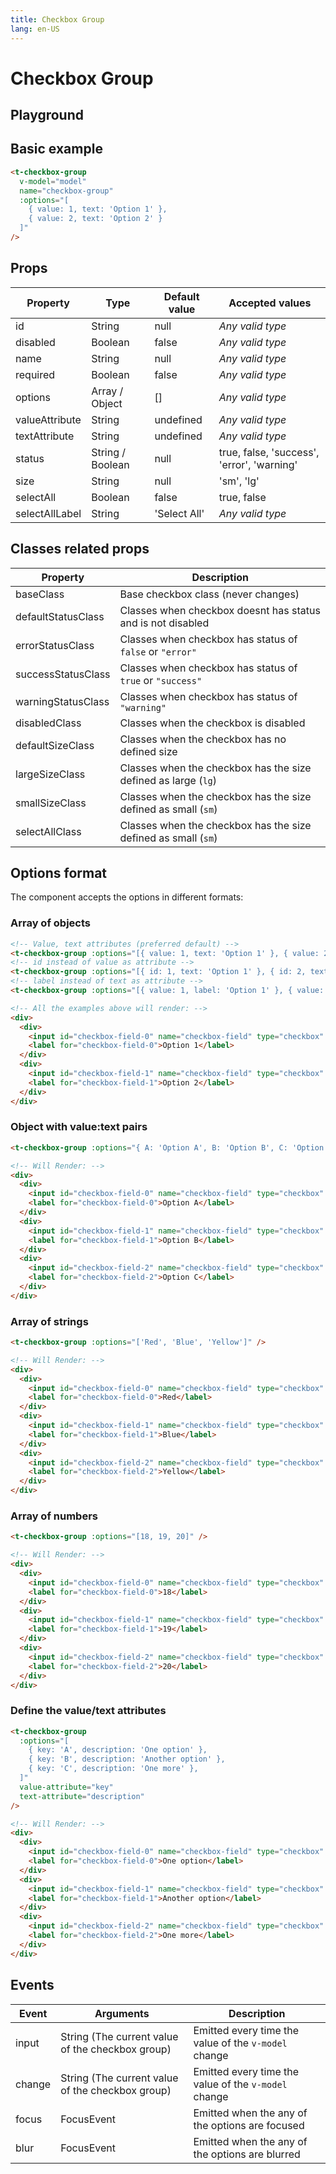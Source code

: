 ```yaml
---
title: Checkbox Group
lang: en-US
---
```


# Checkbox Group

## Playground

<checkbox-group-field />

## Basic example

```html
<t-checkbox-group
  v-model="model"
  name="checkbox-group"
  :options="[
    { value: 1, text: 'Option 1' },
    { value: 2, text: 'Option 2' }
  ]"
/>
```

## Props

| Property    | Type        | Default value | Accepted values |
|---      |---        |---      |---      |
| id      | String      | null      | _Any valid type_ |
| disabled    | Boolean     | false     | _Any valid type_ |
| name      | String      | null      | _Any valid type_ |
| required    | Boolean     | false     | _Any valid type_ |
| options   | Array / Object  | []      | _Any valid type_ |
| valueAttribute   | String  | undefined      | _Any valid type_ |
| textAttribute   | String  | undefined      | _Any valid type_ |
| status        | String / Boolean  | null        | true, false, 'success', 'error', 'warning' |
| size        | String          | null        | 'sm', 'lg' |
| selectAll | Boolean          | false        | true, false |
| selectAllLabel | String          | 'Select All'        | _Any valid type_ |

## Classes related props

| Property        | Description                                                         |
|---                    |---                                                            |
| baseClass             | Base checkbox class (never changes)                      |
| defaultStatusClass    | Classes when checkbox doesnt has status and is not disabled |
| errorStatusClass      | Classes when checkbox has status of `false` or `"error"`    |
| successStatusClass    | Classes when checkbox has status of `true` or `"success"`   |
| warningStatusClass    | Classes when checkbox has status of `"warning"`                 |
| disabledClass         | Classes when the checkbox is disabled                       |
| defaultSizeClass      | Classes when the checkbox has no defined size               |
| largeSizeClass        | Classes when the checkbox has the size defined as large (`lg`)  |
| smallSizeClass        | Classes when the checkbox has the size defined as small (`sm`)  |
| selectAllClass        | Classes when the checkbox has the size defined as small (`sm`)  |

## Options format

The component accepts the options in different formats:

### Array of objects

```html
<!-- Value, text attributes (preferred default) -->
<t-checkbox-group :options="[{ value: 1, text: 'Option 1' }, { value: 2, text: 'Option 2' }]" />
<!-- id instead of value as attribute -->
<t-checkbox-group :options="[{ id: 1, text: 'Option 1' }, { id: 2, text: 'Option 2' }]" />
<!-- label instead of text as attribute -->
<t-checkbox-group :options="[{ value: 1, label: 'Option 1' }, { value: 2, label: 'Option 2' }]" />

<!-- All the examples above will render: -->
<div>
  <div>
    <input id="checkbox-field-0" name="checkbox-field" type="checkbox" value="1">
    <label for="checkbox-field-0">Option 1</label>
  </div>
  <div>
    <input id="checkbox-field-1" name="checkbox-field" type="checkbox" value="2">
    <label for="checkbox-field-1">Option 2</label>
  </div>
</div>
```

### Object with value:text pairs
```html
<t-checkbox-group :options="{ A: 'Option A', B: 'Option B', C: 'Option C' }" />

<!-- Will Render: -->
<div>
  <div>
    <input id="checkbox-field-0" name="checkbox-field" type="checkbox" value="A">
    <label for="checkbox-field-0">Option A</label>
  </div>
  <div>
    <input id="checkbox-field-1" name="checkbox-field" type="checkbox" value="B">
    <label for="checkbox-field-1">Option B</label>
  </div>
  <div>
    <input id="checkbox-field-2" name="checkbox-field" type="checkbox" value="C">
    <label for="checkbox-field-2">Option C</label>
  </div>
</div>
```

### Array of strings
```html
<t-checkbox-group :options="['Red', 'Blue', 'Yellow']" />

<!-- Will Render: -->
<div>
  <div>
    <input id="checkbox-field-0" name="checkbox-field" type="checkbox" value="Red">
    <label for="checkbox-field-0">Red</label>
  </div>
  <div>
    <input id="checkbox-field-1" name="checkbox-field" type="checkbox" value="Blue">
    <label for="checkbox-field-1">Blue</label>
  </div>
  <div>
    <input id="checkbox-field-2" name="checkbox-field" type="checkbox" value="Yellow">
    <label for="checkbox-field-2">Yellow</label>
  </div>
</div>
```
### Array of numbers
```html
<t-checkbox-group :options="[18, 19, 20]" />

<!-- Will Render: -->
<div>
  <div>
    <input id="checkbox-field-0" name="checkbox-field" type="checkbox" value="18">
    <label for="checkbox-field-0">18</label>
  </div>
  <div>
    <input id="checkbox-field-1" name="checkbox-field" type="checkbox" value="19">
    <label for="checkbox-field-1">19</label>
  </div>
  <div>
    <input id="checkbox-field-2" name="checkbox-field" type="checkbox" value="20">
    <label for="checkbox-field-2">20</label>
  </div>
</div>
```

### Define the value/text attributes
```html
<t-checkbox-group
  :options="[
    { key: 'A', description: 'One option' },
    { key: 'B', description: 'Another option' },
    { key: 'C', description: 'One more' },
  ]"
  value-attribute="key"
  text-attribute="description"
/>

<!-- Will Render: -->
<div>
  <div>
    <input id="checkbox-field-0" name="checkbox-field" type="checkbox" value="A">
    <label for="checkbox-field-0">One option</label>
  </div>
  <div>
    <input id="checkbox-field-1" name="checkbox-field" type="checkbox" value="B">
    <label for="checkbox-field-1">Another option</label>
  </div>
  <div>
    <input id="checkbox-field-2" name="checkbox-field" type="checkbox" value="C">
    <label for="checkbox-field-2">One more</label>
  </div>
</div>
```

## Events

| Event   | Arguments                   | Description   |
|---    |---                      |---      |
| input   | String (The current value of the checkbox group)  | Emitted every time the value of the `v-model` change |
| change  | String (The current value of the checkbox group)  | Emitted every time the value of the `v-model` change |
| focus   | FocusEvent                  | Emitted when the any of the options are focused  |
| blur    | FocusEvent                  | Emitted when the any of the options are blurred  |